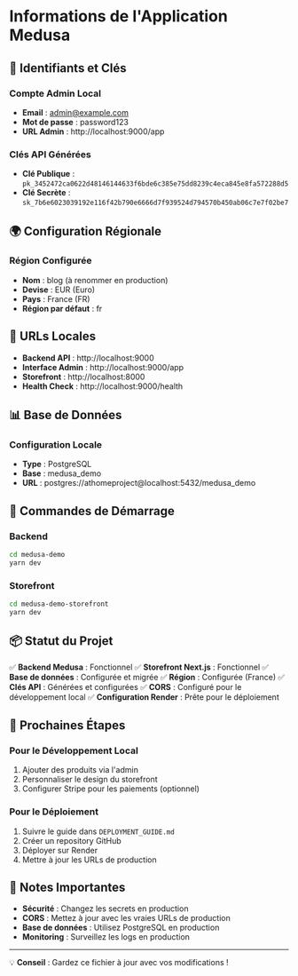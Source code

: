 # Informations de l'Application Medusa

## 🔑 Identifiants et Clés

### Compte Admin Local
- **Email** : admin@example.com
- **Mot de passe** : password123
- **URL Admin** : http://localhost:9000/app

### Clés API Générées
- **Clé Publique** : `pk_3452472ca0622d48146144633f6bde6c385e75dd8239c4eca845e8fa572288d5`
- **Clé Secrète** : `sk_7b6e6023039192e116f42b790e6666d7f939524d794570b450ab06c7e7f02be7`

## 🌍 Configuration Régionale

### Région Configurée
- **Nom** : blog (à renommer en production)
- **Devise** : EUR (Euro)
- **Pays** : France (FR)
- **Région par défaut** : fr

## 🔗 URLs Locales

- **Backend API** : http://localhost:9000
- **Interface Admin** : http://localhost:9000/app
- **Storefront** : http://localhost:8000
- **Health Check** : http://localhost:9000/health

## 📊 Base de Données

### Configuration Locale
- **Type** : PostgreSQL
- **Base** : medusa_demo
- **URL** : postgres://athomeproject@localhost:5432/medusa_demo

## 🚀 Commandes de Démarrage

### Backend
```bash
cd medusa-demo
yarn dev
```

### Storefront
```bash
cd medusa-demo-storefront
yarn dev
```

## 📦 Statut du Projet

✅ **Backend Medusa** : Fonctionnel
✅ **Storefront Next.js** : Fonctionnel
✅ **Base de données** : Configurée et migrée
✅ **Région** : Configurée (France)
✅ **Clés API** : Générées et configurées
✅ **CORS** : Configuré pour le développement local
✅ **Configuration Render** : Prête pour le déploiement

## 🔧 Prochaines Étapes

### Pour le Développement Local
1. Ajouter des produits via l'admin
2. Personnaliser le design du storefront
3. Configurer Stripe pour les paiements (optionnel)

### Pour le Déploiement
1. Suivre le guide dans `DEPLOYMENT_GUIDE.md`
2. Créer un repository GitHub
3. Déployer sur Render
4. Mettre à jour les URLs de production

## 📝 Notes Importantes

- **Sécurité** : Changez les secrets en production
- **CORS** : Mettez à jour avec les vraies URLs de production
- **Base de données** : Utilisez PostgreSQL en production
- **Monitoring** : Surveillez les logs en production

---

💡 **Conseil** : Gardez ce fichier à jour avec vos modifications !
